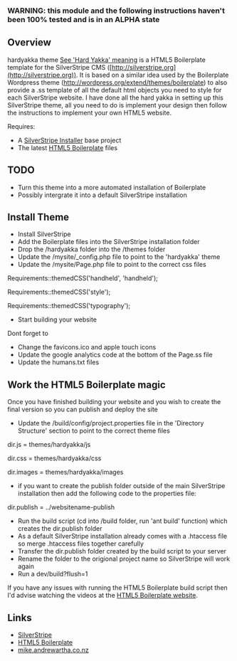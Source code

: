 ### WARNING: this module and the following instructions haven't been 100% tested and is in an ALPHA state

## Overview

hardyakka theme [See 'Hard Yakka' meaning](http://en.wikipedia.org/wiki/Yakka) is a HTML5 Boilerplate template for the SilverStripe CMS ([http://silverstripe.org](http://silverstripe.org)). 
It is based on a similar idea used by the Boilerplate Wordpress theme (http://wordpress.org/extend/themes/boilerplate) to also provide 
a .ss template of all the default html objects you need to style for each SilverStripe website. I have done all the hard yakka in setting 
up this SilverStripe theme, all you need to do is implement your design then follow the instructions to implement your own HTML5 website.

Requires:

 * A [SilverStripe Installer](http://github.com/silverstripe/silverstripe-installer) base project
 * The latest [HTML5 Boilerplate](http://html5boilerplate.com/) files

## TODO ##

 * Turn this theme into a more automated installation of Boilerplate
 * Possibly intergrate it into a default SilverStripe installation

## Install Theme ##

 * Install SilverStripe
 * Add the Boilerplate files into the SilverStripe installation folder
 * Drop the /hardyakka folder into the /themes folder
 * Update the /mysite/_config.php file to point to the 'hardyakka' theme
 * Update the /mysite/Page.php file to point to the correct css files

Requirements::themedCSS('handheld', 'handheld');

Requirements::themedCSS('style');

Requirements::themedCSS('typography'); 

 * Start building your website

Dont forget to

 * Change the favicons.ico and apple touch icons
 * Update the google analytics code at the bottom of the Page.ss file
 * Update the humans.txt files
 
## Work the HTML5 Boilerplate magic ##
Once you have finished building your website and you wish to create the final version so you can publish and deploy the site

 * Update the /build/config/project.properties file in the 'Directory Structure' section to point to the correct theme files

dir.js = themes/hardyakka/js

dir.css = themes/hardyakka/css

dir.images = themes/hardyakka/images

 * if you want to create the publish folder outside of the main SilverStripe installation then add the following code to the properties file:

dir.publish = ../websitename-publish

 * Run the build script (cd into /build folder, run 'ant build' function) which creates the dir.publish folder
 * As a default SilverStripe installation already comes with a .htaccess file so merge .htaccess files together carefully
 * Transfer the dir.publish folder created by the build script to your server
 * Rename the folder to the origional project name so SilverStripe will work again
 * Run a dev/build?flush=1

If you have any issues with running the HTML5 Boilerplate build script then I'd advise watching the videos at the [HTML5 Boilerplate website](http://html5boilerplate.com/).

## Links ##

 * [SilverStripe](http://silverstripe.org/)
 * [HTML5 Boilerplate](http://html5boilerplate.com/)
 * [mike.andrewartha.co.nz](http://mike.andrewartha.co.nz/)